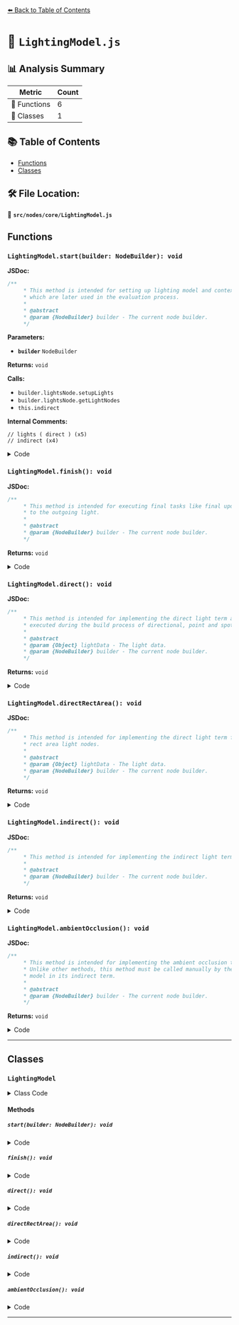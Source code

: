 [⬅️ Back to Table of Contents](../../../index.md)

# 📄 `LightingModel.js`

## 📊 Analysis Summary

| Metric | Count |
|--------|-------|
| 🔧 Functions | 6 |
| 🧱 Classes | 1 |

## 📚 Table of Contents

- [Functions](#functions)
- [Classes](#classes)

## 🛠️ File Location:
📂 **`src/nodes/core/LightingModel.js`**

## Functions

### `LightingModel.start(builder: NodeBuilder): void`

**JSDoc:**
```typescript
/**
	 * This method is intended for setting up lighting model and context data
	 * which are later used in the evaluation process.
	 *
	 * @abstract
	 * @param {NodeBuilder} builder - The current node builder.
	 */
```

**Parameters:**

- **`builder`** `NodeBuilder`

**Returns:** `void`

**Calls:**

- `builder.lightsNode.setupLights`
- `builder.lightsNode.getLightNodes`
- `this.indirect`

**Internal Comments:**
```
// lights ( direct ) (x5)
// indirect (x4)
```

<details><summary>Code</summary>

```typescript
start( builder ) {

		// lights ( direct )

		builder.lightsNode.setupLights( builder, builder.lightsNode.getLightNodes( builder ) );

		// indirect

		this.indirect( builder );

	}
```
</details>

### `LightingModel.finish(): void`

**JSDoc:**
```typescript
/**
	 * This method is intended for executing final tasks like final updates
	 * to the outgoing light.
	 *
	 * @abstract
	 * @param {NodeBuilder} builder - The current node builder.
	 */
```

**Returns:** `void`

<details><summary>Code</summary>

```typescript
finish( /*builder*/ ) { }
```
</details>

### `LightingModel.direct(): void`

**JSDoc:**
```typescript
/**
	 * This method is intended for implementing the direct light term and
	 * executed during the build process of directional, point and spot light nodes.
	 *
	 * @abstract
	 * @param {Object} lightData - The light data.
	 * @param {NodeBuilder} builder - The current node builder.
	 */
```

**Returns:** `void`

<details><summary>Code</summary>

```typescript
direct( /*lightData, builder*/ ) { }
```
</details>

### `LightingModel.directRectArea(): void`

**JSDoc:**
```typescript
/**
	 * This method is intended for implementing the direct light term for
	 * rect area light nodes.
	 *
	 * @abstract
	 * @param {Object} lightData - The light data.
	 * @param {NodeBuilder} builder - The current node builder.
	 */
```

**Returns:** `void`

<details><summary>Code</summary>

```typescript
directRectArea( /*lightData, builder*/ ) {}
```
</details>

### `LightingModel.indirect(): void`

**JSDoc:**
```typescript
/**
	 * This method is intended for implementing the indirect light term.
	 *
	 * @abstract
	 * @param {NodeBuilder} builder - The current node builder.
	 */
```

**Returns:** `void`

<details><summary>Code</summary>

```typescript
indirect( /*builder*/ ) { }
```
</details>

### `LightingModel.ambientOcclusion(): void`

**JSDoc:**
```typescript
/**
	 * This method is intended for implementing the ambient occlusion term.
	 * Unlike other methods, this method must be called manually by the lighting
	 * model in its indirect term.
	 *
	 * @abstract
	 * @param {NodeBuilder} builder - The current node builder.
	 */
```

**Returns:** `void`

<details><summary>Code</summary>

```typescript
ambientOcclusion( /*input, stack, builder*/ ) { }
```
</details>


---

## Classes

### `LightingModel`

<details><summary>Class Code</summary>

```ts
class LightingModel {

	/**
	 * This method is intended for setting up lighting model and context data
	 * which are later used in the evaluation process.
	 *
	 * @abstract
	 * @param {NodeBuilder} builder - The current node builder.
	 */
	start( builder ) {

		// lights ( direct )

		builder.lightsNode.setupLights( builder, builder.lightsNode.getLightNodes( builder ) );

		// indirect

		this.indirect( builder );

	}

	/**
	 * This method is intended for executing final tasks like final updates
	 * to the outgoing light.
	 *
	 * @abstract
	 * @param {NodeBuilder} builder - The current node builder.
	 */
	finish( /*builder*/ ) { }

	/**
	 * This method is intended for implementing the direct light term and
	 * executed during the build process of directional, point and spot light nodes.
	 *
	 * @abstract
	 * @param {Object} lightData - The light data.
	 * @param {NodeBuilder} builder - The current node builder.
	 */
	direct( /*lightData, builder*/ ) { }

	/**
	 * This method is intended for implementing the direct light term for
	 * rect area light nodes.
	 *
	 * @abstract
	 * @param {Object} lightData - The light data.
	 * @param {NodeBuilder} builder - The current node builder.
	 */
	directRectArea( /*lightData, builder*/ ) {}

	/**
	 * This method is intended for implementing the indirect light term.
	 *
	 * @abstract
	 * @param {NodeBuilder} builder - The current node builder.
	 */
	indirect( /*builder*/ ) { }

	/**
	 * This method is intended for implementing the ambient occlusion term.
	 * Unlike other methods, this method must be called manually by the lighting
	 * model in its indirect term.
	 *
	 * @abstract
	 * @param {NodeBuilder} builder - The current node builder.
	 */
	ambientOcclusion( /*input, stack, builder*/ ) { }

}
```
</details>

#### Methods

##### `start(builder: NodeBuilder): void`

<details><summary>Code</summary>

```ts
start( builder ) {

		// lights ( direct )

		builder.lightsNode.setupLights( builder, builder.lightsNode.getLightNodes( builder ) );

		// indirect

		this.indirect( builder );

	}
```
</details>

##### `finish(): void`

<details><summary>Code</summary>

```ts
finish( /*builder*/ ) { }
```
</details>

##### `direct(): void`

<details><summary>Code</summary>

```ts
direct( /*lightData, builder*/ ) { }
```
</details>

##### `directRectArea(): void`

<details><summary>Code</summary>

```ts
directRectArea( /*lightData, builder*/ ) {}
```
</details>

##### `indirect(): void`

<details><summary>Code</summary>

```ts
indirect( /*builder*/ ) { }
```
</details>

##### `ambientOcclusion(): void`

<details><summary>Code</summary>

```ts
ambientOcclusion( /*input, stack, builder*/ ) { }
```
</details>


---